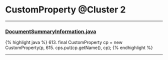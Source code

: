 # CustomProperty @Cluster 2

***

### [DocumentSummaryInformation.java](https://searchcode.com/codesearch/view/15642675/)
{% highlight java %}
613. final CustomProperty cp = new CustomProperty(p,
615. cps.put(cp.getName(), cp);
{% endhighlight %}

***

